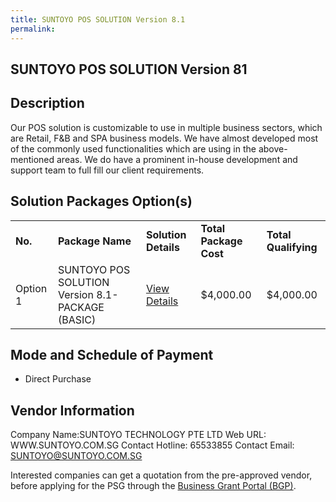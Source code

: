 ```yaml
---
title: SUNTOYO POS SOLUTION Version 8.1
permalink: 
---
```


## SUNTOYO POS SOLUTION Version 81

## Description

Our POS solution is customizable to use in multiple business sectors, which are Retail, F&B and SPA business models. We have almost developed most of the commonly used functionalities which are using in the above-mentioned areas. We do have a prominent in-house development and support team to full fill our client requirements.

## Solution Packages Option(s)

<table>
<tr>
<td><b>No.</b></td>
<td><b>Package Name</b></td>
<td><b>Solution Details</b></td>
<td><b>Total Package Cost</b></td>
<td><b>Total Qualifying</b></td>
</tr>
<tr>
<td>Option 1</td>
<td>SUNTOYO POS SOLUTION Version 8.1-PACKAGE (BASIC)</td>
<td><a href='https://www.gobusiness.gov.sg/images/psg/Desensitised_Suntoyo_Annex_3_CR_wef_22_Oct_2020_Part_1.pdf'>View Details</a></td>
<td>$4,000.00</td>
<td>$4,000.00</td>
</tr>
</table>

## Mode and Schedule of Payment

 - Direct Purchase

## Vendor Information

 Company Name:SUNTOYO TECHNOLOGY PTE LTD 
Web URL: WWW.SUNTOYO.COM.SG 
Contact Hotline: 65533855 
Contact Email: SUNTOYO@SUNTOYO.COM.SG 


Interested companies can get a quotation from the pre-approved vendor, before applying for the PSG through the <a href='https://www.businessgrants.gov.sg/'>Business Grant Portal (BGP)</a>.
